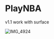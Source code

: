 # PlayNBA
v1.1  work with surface

![IMG_4924](https://user-images.githubusercontent.com/39993452/61426023-8c34fe00-a8de-11e9-842f-de221c8e2d5d.png)
